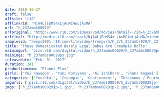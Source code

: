 ```yaml
---
date: 2018-10-27
draft: false
affsite: "r18"
afflinkr18: "NjA4LjEuMS4xLjAuMC4wLjAuMA"
url: "h_237ambs00029"
urloriginal: "http://www.r18.com/videos/vod/movies/detail/-/id=h_237ambs00029"
urlfinal: "http://media.r18.com/track/NjA4LjEuMS4xLjAuMC4wLjAuMA/videos/vod/movies/detail/-/id=h_237ambs00029"
samplevid: "awspv3001.r18.com/litevideo/freepv/h/h_2/h_237ambs029/h_237ambs029_dmb_w.mp4"
title: "These Domesticated Barely Legal Babes Are Creampie Dolls"
mainimgurl: "pics.r18.com/digital/video/h_237ambs00029/h_237ambs00029ps.jpg"
mainimgs: "h_237ambs00029ps.jpg"
releasedate: "Feb. 01, 2017"
duration: 241
productioncomp: "Planet Plus"
girls: ['Yui Kawagoe', 'Yuki Komiyama', 'Ai Ishihara', 'Shuna Kagami']
categories: ['Youthful', 'Creampie', 'Confinement', 'Threesome / Foursome', 'Big Vibrator', 'Over 4 Hours', 'Hi-Def']
imgurls: ['pics.r18.com/digital/video/h_237ambs00029/h_237ambs00029jp-1.jpg', 'pics.r18.com/digital/video/h_237ambs00029/h_237ambs00029jp-2.jpg', 'pics.r18.com/digital/video/h_237ambs00029/h_237ambs00029jp-3.jpg', 'pics.r18.com/digital/video/h_237ambs00029/h_237ambs00029jp-4.jpg', 'pics.r18.com/digital/video/h_237ambs00029/h_237ambs00029jp-5.jpg', 'pics.r18.com/digital/video/h_237ambs00029/h_237ambs00029jp-6.jpg', 'pics.r18.com/digital/video/h_237ambs00029/h_237ambs00029jp-7.jpg', 'pics.r18.com/digital/video/h_237ambs00029/h_237ambs00029jp-8.jpg', 'pics.r18.com/digital/video/h_237ambs00029/h_237ambs00029jp-9.jpg', 'pics.r18.com/digital/video/h_237ambs00029/h_237ambs00029jp-10.jpg', 'pics.r18.com/digital/video/h_237ambs00029/h_237ambs00029jp-11.jpg', 'pics.r18.com/digital/video/h_237ambs00029/h_237ambs00029jp-12.jpg', 'pics.r18.com/digital/video/h_237ambs00029/h_237ambs00029jp-13.jpg', 'pics.r18.com/digital/video/h_237ambs00029/h_237ambs00029jp-14.jpg', 'pics.r18.com/digital/video/h_237ambs00029/h_237ambs00029jp-15.jpg', 'pics.r18.com/digital/video/h_237ambs00029/h_237ambs00029jp-16.jpg', 'pics.r18.com/digital/video/h_237ambs00029/h_237ambs00029jp-17.jpg', 'pics.r18.com/digital/video/h_237ambs00029/h_237ambs00029jp-18.jpg', 'pics.r18.com/digital/video/h_237ambs00029/h_237ambs00029jp-19.jpg', 'pics.r18.com/digital/video/h_237ambs00029/h_237ambs00029jp-20.jpg']
imgs: ['h_237ambs00029jp-1.jpg', 'h_237ambs00029jp-2.jpg', 'h_237ambs00029jp-3.jpg', 'h_237ambs00029jp-4.jpg', 'h_237ambs00029jp-5.jpg', 'h_237ambs00029jp-6.jpg', 'h_237ambs00029jp-7.jpg', 'h_237ambs00029jp-8.jpg', 'h_237ambs00029jp-9.jpg', 'h_237ambs00029jp-10.jpg', 'h_237ambs00029jp-11.jpg', 'h_237ambs00029jp-12.jpg', 'h_237ambs00029jp-13.jpg', 'h_237ambs00029jp-14.jpg', 'h_237ambs00029jp-15.jpg', 'h_237ambs00029jp-16.jpg', 'h_237ambs00029jp-17.jpg', 'h_237ambs00029jp-18.jpg', 'h_237ambs00029jp-19.jpg', 'h_237ambs00029jp-20.jpg']
---
```

